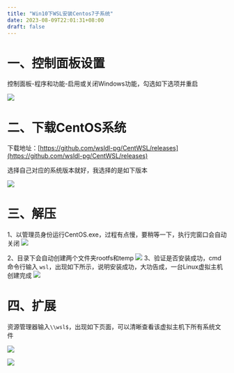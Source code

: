 ```yaml
---
title: "Win10下WSL安装Centos7子系统"
date: 2023-08-09T22:01:31+08:00
draft: false
---
```


# 一、控制面板设置

控制面板-程序和功能-启用或关闭Windows功能，勾选如下选项并重启

![](https://i.imgur.com/Y1WeXt9.png)

# 二、下载CentOS系统

下载地址：[https://github.com/wsldl-pg/CentWSL/releases](https://github.com/wsldl-pg/CentWSL/releases)

选择自己对应的系统版本就好，我选择的是如下版本

![](https://i.imgur.com/eWBBckm.png)

# 三、解压

1、以管理员身份运行CentOS.exe，过程有点慢，要稍等一下，执行完窗口会自动关闭
![](https://i.imgur.com/nSxLoaZ.png)

2、目录下会自动创建两个文件夹rootfs和temp
![](https://i.imgur.com/6lnsRw3.png)
3、验证是否安装成功，cmd命令行输入 `wsl`，出现如下所示，说明安装成功，大功告成，一台Linux虚拟主机创建完成
![](https://i.imgur.com/Xbh1nKA.png)

# 四、扩展

资源管理器输入`\\wsl$`，出现如下页面，可以清晰查看该虚拟主机下所有系统文件

![](https://i.imgur.com/StjcbxA.png)


![](https://i.imgur.com/DgruaU9.png)
